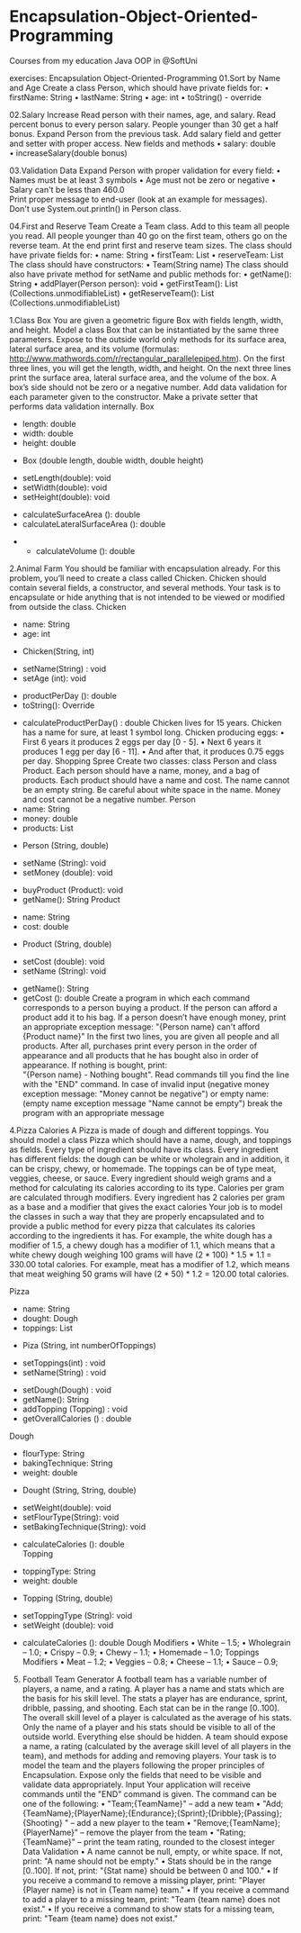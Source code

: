 # Encapsulation-Object-Oriented-Programming
Courses from my education Java OOP in @SoftUni

exercises: Encapsulation Object-Oriented-Programming
01.Sort by Name and Age 
Create a class Person, which should have private fields for: 
•	firstName: String 
•	lastName: String 
•	age: int 
•	toString() - override 

02.Salary Increase
Read person with their names, age, and salary. Read percent bonus to every person salary. People younger than 30 get a half bonus. Expand Person from the previous task. Add salary field and getter and setter with proper access. New fields and methods 
•	salary: double  
•	increaseSalary(double bonus) 

03.Validation Data 
Expand Person with proper validation for every field: 
•	Names must be at least 3 symbols 
•	Age must not be zero or negative 
•	Salary can't be less than 460.0  
Print proper message to end-user (look at an example for messages).  
Don't use System.out.println() in Person class. 

04.First and Reserve Team
Create a Team class. Add to this team all people you read. All people younger than 40 go on the first team, others go on the reverse team. At the end print first and reserve team sizes. 
The class should have private fields for: 
•	name: String 
•	firstTeam: List<Person> 
•	reserveTeam: List<Person> 
The class should have constructors: 
•	Team(String name) 
The class should also have private method for setName and public methods for: 
•	getName(): String 
•	addPlayer(Person person): void 
•	getFirstTeam(): List<Person> (Collections.unmodifiableList) 
•	getReserveTeam(): List<Person> (Collections.unmodifiableList) 

1.Class Box 
You are given a geometric figure Box with fields length, width, and height. Model a class Box that can be instantiated by the same three parameters. Expose to the outside world only methods for its surface area, lateral surface area, and its volume (formulas: http://www.mathwords.com/r/rectangular_parallelepiped.htm). 
On the first three lines, you will get the length, width, and height. On the next three lines print the surface area, lateral surface area, and the volume of the box. 
A box’s side should not be zero or a negative number. Add data validation for each parameter given to the constructor. Make a private setter that performs data validation internally. 
Box
-	length: double 
-	width:  double 
-	height:  double
+  Box (double length, double width, double height) 
-	setLength(double): void 
-	setWidth(double): void 
-	setHeight(double): void 
+ calculateSurfaceArea (): double 
+ calculateLateralSurfaceArea (): double 
-	+ calculateVolume (): double

2.Animal Farm 
You should be familiar with encapsulation already. For this problem, you’ll need to create a class called Chicken. Chicken should contain several fields, a constructor, and several methods. Your task is to encapsulate or hide anything that is not intended to be viewed or modified from outside the class. 
Chicken
-	name: String 
-	age: int
+ Chicken(String, int) 
-	setName(String) : void 
-	setAge (int): void 
+ productPerDay (): double 
+ toString(): Override 
-	calculateProductPerDay() : double
Chicken lives for 15 years. Chicken has a name for sure, at least 1 symbol long. Chicken producing eggs: 
•	First 6 years it produces 2 eggs per day [0 - 5]. 
•	Next 6 years it produces 1 egg per day [6 - 11]. 
•	And after that, it produces 0.75 eggs per day. 
Shopping Spree 
Create two classes: class Person and class Product. Each person should have a name, money, and a bag of products. Each product should have a name and cost. The name cannot be an empty string. Be careful about white space in the name. Money and cost cannot be a negative number. 
Person
-	name: String 
-	money:  double 
-	products:  List<Product>
+  Person (String,  double) 
-	setName (String): void 
-	setMoney (double): void 
+ buyProduct (Product): void 
+ getName(): String
Product
-	name: String 
-	cost: double
+ Product (String,  double) 
-	setCost (double): void 
-	setName (String): void 
+ getName(): String 
+ getCost (): double
Create a program in which each command corresponds to a person buying a product. If the person can afford a product add it to his bag. If a person doesn’t have enough money, print an appropriate exception message: "{Person name} can't afford {Product name}" 
In the first two lines, you are given all people and all products. After all, purchases print every person in the order of appearance and all products that he has bought also in order of appearance. If nothing is bought, print:  
"{Person name} - Nothing bought". 
Read commands till you find the line with the "END" command. In case of invalid input (negative money exception message: "Money cannot be negative") or empty name: (empty name exception message "Name cannot be empty") break the program with an appropriate message

4.Pizza Calories 
A Pizza is made of dough and different toppings. You should model a class Pizza which should have a name, dough, and toppings as fields. Every type of ingredient should have its class. 
Every ingredient has different fields: the dough can be white or wholegrain and in addition, it can be crispy, chewy, or homemade. The toppings can be of type meat, veggies, cheese, or sauce. Every ingredient should weigh grams and a method for calculating its calories according to its type. Calories per gram are calculated through modifiers. Every ingredient has 2 calories per gram as a base and a modifier that gives the exact calories
Your job is to model the classes in such a way that they are properly encapsulated and to provide a public method for every pizza that calculates its calories according to the ingredients it has. 
For example, the white dough has a modifier of 1.5, a chewy dough has a modifier of 1.1, which means that a white chewy dough weighing 100 grams will have (2 * 100) * 1.5 * 1.1 = 330.00 total calories. 
For example, meat has a modifier of 1.2, which means that meat weighing 50 grams will have (2 * 50) * 1.2 = 120.00 total calories. 

Pizza
-	name: String 
-	dought:  Dough 
-	toppings: List<Topping>  
+  Piza (String, int numberOfToppings) 
-	setToppings(int) : void 
-	setName(String) : void 
+ setDough(Dough) : void 
+ getName(): String 
+ addTopping (Topping) : void 
+ getOverallCalories () : double

Dough
-	flourType: String 
-	bakingTechnique: String 
-	weight: double
+  Dought (String, String, double) 
-	setWeight(double): void 
-	setFlourType(String): void 
-	setBakingTechnique(String): void 
+ calculateCalories (): double  
Topping
-	toppingType: String 
-	weight: double
+ Topping (String, double) 
-	setToppingType (String): void 
-	setWeight (double): void 
+ calculateCalories (): double
Dough Modifiers
•	White – 1.5; 
•	Wholegrain – 1.0; 
•	Crispy – 0.9; 
•	Chewy – 1.1; 
•	Homemade – 1.0;
Toppings Modifiers
•	Meat – 1.2; 
•	Veggies – 0.8; 
•	Cheese – 1.1; 
•	Sauce – 0.9;  

5. Football Team Generator
A football team has a variable number of players, a name, and a rating. 
A player has a name and stats which are the basis for his skill level. The stats a player has are endurance, sprint, dribble, passing, and shooting. Each stat can be in the range [0..100]. The overall skill level of a player is calculated as the average of his stats. Only the name of a player and his stats should be visible to all of the outside world. Everything else should be hidden. 
A team should expose a name, a rating (calculated by the average skill level of all players in the team), and methods for adding and removing players. 
Your task is to model the team and the players following the proper principles of Encapsulation. Expose only the fields that need to be visible and validate data appropriately. 
Input 
Your application will receive commands until the "END" command is given. The command can be one of the following: 
	• 	"Team;{TeamName}" – add a new team 
•	"Add;{TeamName};{PlayerName};{Endurance};{Sprint};{Dribble};{Passing};{Shooting}
" – add a new player to the team 
•	"Remove;{TeamName};{PlayerName}" – remove the player from the team 
•	"Rating;{TeamName}" – print the team rating, rounded to the closest integer 
Data Validation 
•	A name cannot be null, empty, or white space. If not, print: "A name should not be empty." 
•	Stats should be in the range [0..100]. If not, print: "{Stat name} should be between 0 and 100." 
•	If you receive a command to remove a missing player, print: "Player {Player name} is not in {Team name} team." 
•	If you receive a command to add a player to a missing team, print: "Team {team name} does not exist." 
•	If you receive a command to show stats for a missing team, print: "Team {team name} does not exist." 




